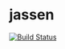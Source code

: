 # jassen

[![Build Status](https://github.com/dirmeier/jassen.jl/actions/workflows/CI.yml/badge.svg?branch=main)](https://github.com/dirmeier/jassen.jl/actions/workflows/CI.yml?query=branch%3Amain)
